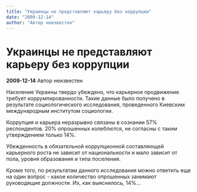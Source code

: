 ```yaml
---
title: "Украинцы не представляют карьеру без коррупции"
date: "2009-12-14"
author: "Автор неизвестен"
---
```


# Украинцы не представляют карьеру без коррупции

**2009-12-14** Автор неизвестен

Население Украины твердо убеждено, что карьерное продвижение требует коррумпированности. Такие данные было получено в результате социологического исследования, проведенного Киевским международным институтом социологии.

Коррупция и карьера неразрывно связаны в сознании 57% респондентов. 20% опрошенных колеблются, не согласны с таким утверждением только 14%.

Убежденность в обязательной коррупционной составляющей карьерного роста не зависит от национальности и мало зависит от пола, уровня образования и типа поселения.

Кроме того, по результатам данного исследования можно ответить еще на один вопрос - какое количество опрошенных занимают руководящие должности. Их, как выяснилось, 14%...